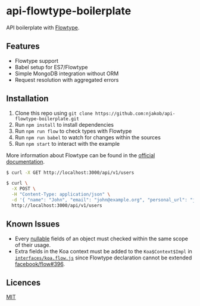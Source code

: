 
# api-flowtype-boilerplate

API boilerplate with [Flowtype](https://flowtype.org).

## Features

* Flowtype support
* Babel setup for ES7/Flowtype
* Simple MongoDB integration without ORM
* Request resolution with aggregated errors

## Installation

1. Clone this repo using `git clone https://github.com:njakob/api-flowtype-boilerplate.git`
1. Run `npm install` to install dependencies
1. Run `npm run flow` to check types with Flowtype
1. Run `npm run babel` to watch for changes within
the sources
1. Run `npm start` to interact with the example

More information about Flowtype can be found in the [official
documentation](https://flowtype.org/docs/getting-started.html).

```sh
$ curl -X GET http://localhost:3000/api/v1/users
```

```sh
$ curl \
  -X POST \
  -H "Content-Type: application/json" \
  -d '{ "name": "John", "email": "john@example.org", "personal_url": "john.example.org" }' \
  http://localhost:3000/api/v1/users
```

## Known Issues

* Every [nullable](https://flowtype.org/docs/nullable-types.html) fields of an object must checked within the
same scope of their usage.
* Extra fields in the Koa context must be added to the
`Koa$Context$Impl` in [`interfaces/koa.flow.js`](interfaces/koa.flow.js)
since Flowtype declaration cannot be extended [facebook/flow#396](https://github.com/facebook/flow/issues/396).

## Licences

[MIT](LICENSE)